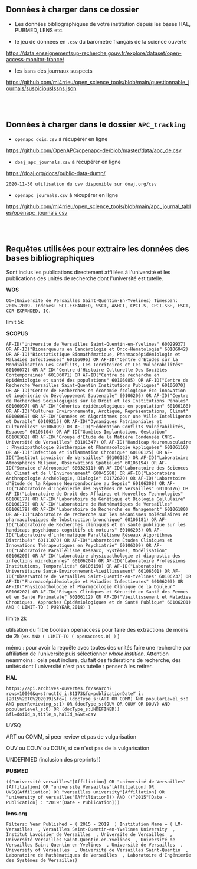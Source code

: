 ## Données à charger dans ce dossier

* Les données bibliographiques de votre institution depuis les bases HAL, PUBMED, LENS etc. <br />

* le jeu de données en `.csv` du barometre français de la science ouverte

https://data.enseignementsup-recherche.gouv.fr/explore/dataset/open-access-monitor-france/

* les issns des journaux suspects

https://github.com/ml4rrieu/open_science_tools/blob/main/questionnable_journals/suspiciousIssns.json



<br /><br />
## Données à charger dans le dossier `APC_tracking` 

* `openapc_dois.csv` à récupérer en ligne

https://github.com/OpenAPC/openapc-de/blob/master/data/apc_de.csv

* `doaj_apc_journals.csv` à récupérer en ligne

https://doaj.org/docs/public-data-dump/

`2020-11-30 utilisation du csv disponible sur doaj.org/csv`


* `openapc_journals.csv` à récupérer en ligne

https://github.com/ml4rrieu/open_science_tools/blob/main/apc_journal_tables/openapc_journals.csv



<br /><br />
## Requêtes utilisées pour extraire les données des bases bibliographiques
Sont inclus les publications directement affiliées à l'université et les publications des unités de recherche dont l'université est tutelle.

**WOS**

`OG=(Universite de Versailles Saint-Quentin-En-Yvelines)
Timespan: 2015-2019. Indexes: SCI-EXPANDED, SSCI, A&HCI, CPCI-S, CPCI-SSH, ESCI, CCR-EXPANDED, IC. `

<!--nota : Le WOS fonctionne avec une logique de variantes d'affiliation. le champs `Organization-Enhanced : OG` inclut ces différentes variantes.
-->
limit 5k

**SCOPUS**

`AF-ID("Universite de Versailles Saint-Quentin-en-Yvelines" 60029937) OR AF-ID("Biomarqueurs en Cancérologie et Onco-Hématologie" 60106042) OR AF-ID("Biostatistique Biomathématique, Pharmacoépidémiologie et Maladies Infectieuses" 60106096) OR AF-ID("Centre d'Études sur la Mondialisation Les Conflits, Les Territoires et Les Vulnérabilités" 60106072) OR AF-ID("Centre d'Histoire Culturelle Des Sociétés Contemporaines" 60106071) OR AF-ID("Centre de recherche en épidémiologie et santé des populations" 60106085) OR AF-ID("Centre de Recherche Versailles Saint-Quentin Institutions Publiques" 60106070) OR AF-ID("Centre de Recherches en économie-écologique éco-innovation et ingénierie du Développement Soutenable" 60106206) OR AF-ID("Centre de Recherches Sociologiques sur le Droit et les Institutions Pénales" 60106097) OR AF-ID("Cohortes épidémiologiques en population" 60106188) OR AF-ID("Cultures Environnements, Arctique, Représentations, Climat" 60106069) OR AF-ID("Données et Algorithmes pour une Ville Intelligente et Durable" 60109215) OR AF-ID("Dynamiques Patrimoniales et Culturelles" 60106099) OR AF-ID("Fédération Conflits Vulnérabilités, Espaces" 60106104) OR AF-ID("Gamètes Implantation, Gestation" 60106302) OR AF-ID("Groupe d'Etude de la Matière Condensée CNRS-Université de Versailles" 60101347) OR AF-ID("Handicap Neuromusculaire : Physiopathologie Biothérapie et Pharmacologie Appliquées" 60106116) OR AF-ID("Infection et inflammation Chronique" 60106125) OR AF-ID("Institut Lavoisier de Versailles" 60106152) OR AF-ID("Laboratoire Atmosphères Milieux, Observations Spatiales" 60106194) OR AF-ID("Service d'Aéronomie" 60032611) OR AF-ID("Laboratoire des Sciences du Climat et de l'Environnement" 60045588) OR AF-ID("Laboratoire Anthropologie Archéologie, Biologie" 60172670) OR AF-ID("Laboratoire d'Étude de la Réponse Neuroendocrine au Sepsis" 60106308) OR AF-ID("Laboratoire d'Ingénierie des Systèmes de Versailles" 60106176) OR AF-ID("Laboratoire de Droit des Affaires et Nouvelles Technologies" 60106177) OR AF-ID("Laboratoire de Génétique et Biologie Cellulaire" 60106178) OR AF-ID("Laboratoire de Mathématiques de Versailles" 60106179) OR AF-ID("Laboratoire de Recherche en Management" 60106180) OR AF-ID("Laboratoire de recherche sur les mécanismes moléculaires et pharmacologiques de lobstruction bronchique" 60106181) OR AF-ID("Laboratoire de Recherches cliniques et en santé publique sur les handicaps psychiques cognitifs et moteurs" 60106205) OR AF-ID("Laboratoire d’informatique Parallélisme Réseaux Algorithmes Distribués" 60111070) OR AF-ID("Laboratoire Études Cliniques et Innovations Thérapeutiques en Psychiatrie" 60106309) OR AF-ID("Laboratoire Parallélisme Réseaux, Systèmes, Modélisation" 60106200) OR AF-ID("Laboratoire physiopathologie et diagnostic des infections microbiennes" 60106204) OR AF-ID("Laboratoire Professions Institutions, Temporalités" 60106150) OR AF-ID("Laboratoire Universitaire Santé-Environnement-Vieillissement" 60106301) OR AF-ID("Observatoire de Versailles Saint-Quentin-en-Yvelines" 60106237) OR AF-ID("Pharmacoépidémiologie et Maladies Infectieuses" 60106203) OR AF-ID("Physiopathologie et Pharmacologie Clinique de la Douleur" 60106202) OR AF-ID("Risques Cliniques et Sécurité en Santé des Femmes et en Santé Périnatale" 60106112) OR AF-ID("Vieillissement et Maladies Chroniques. Approches Épidémiologiques et de Santé Publique" 60106201) AND ( LIMIT-TO ( PUBYEAR,2018) )` 

limite 2k 

utilsation du filtre boolean openaccess pour faire des extractions de moins de 2k  (ex. `AND ( LIMIT-TO ( openaccess,0) )` )

<!--nota : Inclusion des publications directement affiliées à l'université et des publications des unités dont l'université est tutelle.-->
mémo : pour avoir la requête avec toutes des unités faire une recherche par affiliation de l'université puis sélectionner *whole instition*. Attention néanmoins : cela peut inclure, du fait des fédérations de recherche, des unités dont l'université n'est pas tutelle : penser à les retirer. 


**HAL**

`https://api.archives-ouvertes.fr/search?rows=10000&q=structId_i:81173&fq=publicationDateY_i:[2015%20TO%202019]&fq=( (docType_s:(ART OR COMM) AND popularLevel_s:0 AND peerReviewing_s:1) OR (docType_s:(OUV OR COUV OR DOUV) AND popularLevel_s:0) OR (docType_s:UNDEFINED)) &fl=doiId_s,title_s,halId_s&wt=csv`

UVSQ

ART ou COMM, si peer review et pas de vulgarisation

OUV ou COUV ou DOUV, si ce n'est pas de la vulgarisation

UNDEFINIED (inclusion des preprints !)


**PUBMED**

`(("université versailles"[Affiliation] OR "université de Versailles"[Affiliation] OR "universite Versailles"[Affiliation] OR UVSQ[Affiliation] OR "versailles university"[Affiliation] OR "university of versailles"[Affiliation])) AND (("2015"[Date - Publication] : "2019"[Date - Publication]))`


**lens.org**

`Filters: Year Published = ( 2015 - 2019  ) Institution Name = ( LM-Versailles  , Versailles Saint-Quentin-en-Yvelines University  , Institut Lavoisier de Versailles  , Universite de Versailles  , Université Versailles Saint-Quentin-en-Yvelines  , Université de Versailles Saint-Quentin-en-Yvelines  , Université de Versailles  , University of Versailles  , Université de Versailles Saint-Quentin  , Laboratoire de Mathématiques de Versailles  , Laboratoire d'Ingénierie des Systèmes de Versailles)`

